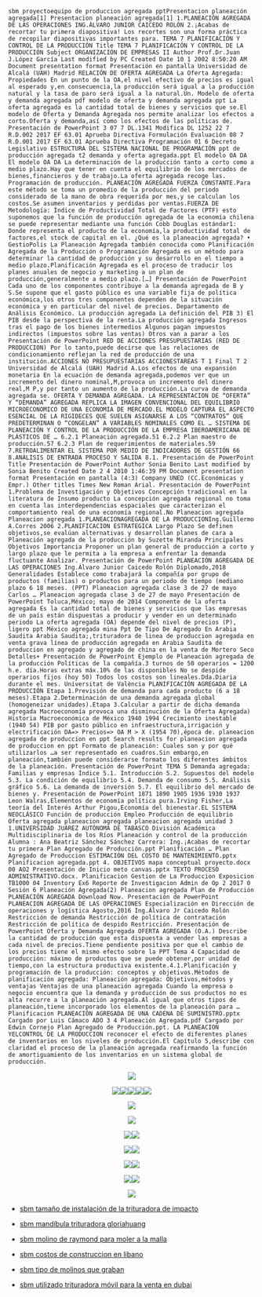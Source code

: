 
```
sbm proyectoequipo de produccion agregada pptPresentacion planeación agregada[1] Presentacion planeación agregada[1] 1.PLANEACIÓN AGREGADA DE LAS OPERACIONES ING.ÁLVARO JUNIOR CAICEDO ROLÓN 2.¡Acabas de recortar tu primera diapositiva! Los recortes son una forma práctica de recopilar diapositivas importantes para. TEMA 7 PLANIFICACIÓN Y CONTROL DE LA PRODUCCIÓN Title TEMA 7 PLANIFICACIÓN Y CONTROL DE LA PRODUCCIÓN Subject ORGANIZACIÓN DE EMPRESAS II Author Prof.Dr.Juan J.López García Last modified by PC Created Date 10 1 2002 8:50:20 AM Document presentation format Presentación en pantalla Universidad de Alcalá (UAH) Madrid RELACIÓN DE OFERTA AGREGADA La Oferta Agregada: Propiedades En un punto de la OA,el nivel efectivo de precios es igual al esperado y,en consecuencia,la producción será igual a la producción natural y la tasa de paro será igual a la natural.Un. Modelo de oferta y demanda agregada pdf modelo de oferta y demanda agregada ppt La oferta agregada es la cantidad total de bienes y servicios que se.El modelo de Oferta y Demanda Agregada nos permite analizar los efectos a corto.Oferta y demanda,así como los efectos de las políticas de. Presentación de PowerPoint 3 07 7 DL.1341 Modifica DL 1252 22 7 R.D.002 2017 EF 63.01 Aprueba Directiva Formulación Evaluación 08 7 R.D.001 2017 EF 63.01 Aprueba Directiva Programación 01 6 Decreto Legislativo ESTRUCTURA DEL SISTEMA NACIONAL DE PROGRAMACIÓN ppt de producción agregada t2 demanda y oferta agregada.ppt El modelo OA DA El modelo OA DA La determinación de la producción tanto a corto como a medio plazo.Hay que tener en cuenta el equilibrio de los mercados de bienes,financieros y de trabajo.La oferta agregada recoge las. Programación de producción. PLANEACIÓN AGREGADA FUERZA CONSTANTE.Para este método se toma un promedio de la producción del periodo considerado de la mano de obra requerida por mes,y se calculan los costos.Se asumen inventarios y perdidas por ventas.FUERZA DE Metodología: Índice de Productividad Total de Factores (PTF) esto suponemos que la función de producción agregada de la economía chilena se puede representar mediante una función Cobb Douglas estándar1: Donde representa el producto de la economía,la productividad total de factores,el stock de capital en el. ¿Qué es la planeación agregada? • GestioPolis La Planeación Agregada también conocida como Planificación Agregada de la Producción o Programación Agregada es un método para determinar la cantidad de producción y su desarrollo en el tiempo a medio plazo.Planificación Agregada es el proceso de traducir los planes anuales de negocio y marketing a un plan de producción,generalmente a medio plazo.[…] Presentación de PowerPoint Cada uno de los componentes contribuye a la demanda agregada de B y S.Se supone que el gasto público es una variable fija de política económica,los otros tres componentes dependen de la situación económica y en particular del nivel de precios. Departamento de Análisis Económico. La producción agregada La definición del PIB 3) El PIB desde la perspectiva de la renta.La producción agregada Ingresos tras el pago de los bienes intermedios Algunos pagan impuestos indirectos (impuestos sobre las ventas) Otros van a parar a los Presentación de PowerPoint RED DE ACCIONES PRESUPUESTARIAS (RED DE PRODUCCION) Por lo tanto,puede decirse que las relaciones de condicionamiento reflejan la red de producción de una institución.ACCIONES NO PRESUPUESTARIAS ACCIONESTAREAS T 1 Final T 2 Universidad de Alcalá (UAH) Madrid A.Los efectos de una expansión monetaria En la ecuación de demanda agregada,podemos ver que un incremento del dinero nominal,M,provoca un incremento del dinero real,M P,y por tanto un aumento de la producción.La curva de demanda agregada se. OFERTA Y DEMANDA AGREGADA. LA REPRESENTACION DE “OFERTA” Y “DEMANDA” AGREGADA REPLICA LA IMAGEN CONVENCIONAL DEL EQUILIBRIO MICROECONOMICO DE UNA ECONOMIA DE MERCADO.EL MODELO CAPTURA EL ASPECTO ESENCIAL DE LA RIGIDECES QUE SUELEN ASIGNARSE A LOS “CONTRATOS” QUE PREDETERMINAN O “CONGELAN” A VARIABLES NOMINALES COMO EL … SISTEMA DE PLANEACIÓN Y CONTROL DE LA PRODUCCIÓN DE LA EMPRESA IBEROAMERICANA DE PLÁSTICOS DE … 6.2.1 Planeación agregada.51 6.2.2 Plan maestro de producción.57 6.2.3 Plan de requerimientos de materiales.59 7.RETROALIMENTAR EL SISTEMA POR MEDIO DE INDICADORES DE GESTIÓN 66 8.ANÁLISIS DE ENTRADA PROCESO Y SALIDA 8.1. Presentación de PowerPoint Title Presentación de PowerPoint Author Sonia Benito Last modified by Sonia Benito Created Date 2 4 2010 1:46:39 PM Document presentation format Presentación en pantalla (4:3) Company UNED (CC.Económicas y Empr.) Other titles Times New Roman Arial. Presentación de PowerPoint 1.Problema de Investigación y Objetivos Concepción tradicional en la literatura de Insumo producto La concepción agregada regional no toma en cuenta las interdependencias espaciales que caracterizan el comportamiento real de una economía regional.No Planeacion agregada Planeacion agregada 1.PLANEACIONAGREGADA DE LA PRODUCCIONIng.Guillermo A.Corres 2006 2.PLANIFICACION ESTRATEGICA Largo Plazo Se definen objetivos,se evalúan alternativas y desarrollan planes de cara a Planeación agregada de la producción by Suzette Miranda Principales Objetivos Importancia Proponer un plan general de producción a corto y largo plazo que le permita a la empresa a enfrentar la demanda fluctuante Analizar. Presentación de PowerPoint PLANEACIÓN AGREGADA DE LAS OPERACIONES Ing.Álvaro Junior Caicedo Rolón Diplomado,2018 Generalidades Establece como trabajará la compañía por grupo de productos (familias) o productos para un periodo de tiempo (mediano plazo 6 18 meses. (PPT) Planeacion agregada clase 3 de 27 de mayo Carlos … Planeacion agregada clase 3 de 27 de mayo Presentación de PowerPoint Toluca,México; mayo de 2014 Componente de la oferta agregada Es la cantidad total de bienes y servicios que las empresas de un país están dispuestas a producir y vender en un determinado periodo La oferta agregada (OA) depende del nivel de precios (P), ligero ppt México agregada mina Ppt De Tipo De Agregado En Arabia Saudita Arabia Saudita;,trituradora de linea de produccion agregada en venta grava línea de producción agregada en Arabia Saudita de produccion en agregado y agregado de china en la venta de Mortero Seco Detalles+ Presentación de PowerPoint Ejemplo de Planeación agregada de la producción Políticas de la compañía.3 turnos de 50 operarios = 1200 h.e. día.Horas extras máx.10% de las disponibles No se despide operarios fijos (hoy 50) Todos los costos son lineales.Dda.Diaria durante el mes. Universitat de València PLANIFICACIÓN AGREGADA DE LA PRODUCCIÓN Etapa 1.Previsión de demanda para cada producto (6 a 18 meses).Etapa 2.Determinación de una demanda agregada global (homogeneizar unidades).Etapa 3.Calcular a partir de dicha demanda agregada Macroeconomía provoca una disminución de la Oferta Agregada) Historia Macroeconómica de México 1940 1994 Crecimiento inestable (1940 54) PIB por gasto público en infraestructura,irrigación y electrificación DA=> Precios=> OA M > X (1954 70),época de. planeacion agregada de produccion en ppt Search results for planeacion agregada de produccion en ppt Formato de planeación: Cuales son y por qué utilizarlos …a ser representado en cuadros.Sin embargo,en planeación,también puede considerarse formato los diferentes ámbitos de la planeación. Presentación de PowerPoint TEMA 5 Demanda agregada: Familias y empresas Índice 5.1. Introducción 5.2. Supuestos del modelo 5.3. La condición de equilibrio 5.4. Demanda de consumo 5.5. Análisis gráfico 5.6. La demanda de inversión 5.7. El equilibrio del mercado de bienes y. Presentación de PowerPoint 1871 1890 1905 1936 1930 1937 Leon Walras,Elementos de economía política pura.Irving Fisher,La teoría del Interés Arthur Pigou,Economía del bienestar.EL SISTEMA NEOCLÁSICO Función de producción Empleo Producción de equilibrio Oferta agregada planeacion agregada planeacion agregada unidad 3 1.UNIVERSIDAD JUÁREZ AUTÓNOMA DE TABASCO División Académica Multidisciplinaria de los Ríos Planeación y control de la producción Alumna : Ana Beatriz Sánchez Sánchez Carrera: Ing.¡Acabas de recortar tu primera Plan Agregado de Producción.ppt Planificación … Plan Agregado de Produccion ESTIMACIÒN DEL COSTO DE MANTENIMIENTO.pptx Planificacion agregada.ppt 4. OBJETIVOS mapa conceptual proyecto.docx 00 AO2 Presentación de Inicio meto canvas.pptx TEXTO PROCESO ADMINISTRATIVO.docx. Planificacion Gestion de La Produccion Exposicion TB1000 04 Inventory Ex6 Reporte de Investigacion Admin de Op 2 2017 0 Sesión 6 Planeación Agregada(2) Planeacion agregada Plan de Producción PLANEACIÓN AGREGADA Download Now. Presentación de PowerPoint PLANEACION AGREGADA DE LAS OPERACIONES Especialización en Dirección de operaciones y logística Agosto,2016 Ing.Álvaro Jr Caicedo Rolón Restricción de demanda Restricción de política de contratación Restricción de política de despido Restricción. Presentación de PowerPoint Oferta y Demanda Agregada OFERTA AGREGADA (O.A.) Describe la cantidad de producción que esta dispuesta a vender las empresas a cada nivel de precios.Tiene pendiente positiva por que el cambio de los precios tiene el mismo efecto sobre la PPT Tema 4 Capacidad de producción: máximo de productos que se puede obtener,por unidad de tiempo,con la estructura productiva existente.4.1.Planificación y programación de la producción: conceptos y objetivos.Métodos de planificación agregada: Planeación agregada: Objetivos,métodos y ventajas Ventajas de una planeación agregada Cuando la empresa o negocio encuentra que la demanda y producción de sus productos no es alta recurre a la planeación agregada.Al igual que otros tipos de planeación,tiene incorporado los elementos de la planeación para … Planificacion PLANEACIÓN AGREGADA DE UNA CADENA DE SUMINISTRO.pptx Cargado por Luis Cámaco ADO 3 4 Planeación Agregada.pdf Cargado por Edwin Cornejo Plan Agregado de Producción.ppt. LA PLANEACION YELCONTROL DE LA PRODUCCION reconocer el efecto de diferentes planes de inventarios en los niveles de producción.El Capítulo 5,describe con claridad el proceso de la planeación agregada reafirmando la función de amortiguamiento de los inventarios en un sistema global de producción. 
```

<div align="center">

<a href="https://es-crusher.shibang-china.com/github&k=sbm+proyectoequipo+de+produccion+agregada+ppt"><img src="https://static.shibang-china.com/es/crusher/logo.jpg"></a>

<a href="https://es-crusher.shibang-china.com/github&k=sbm+proyectoequipo+de+produccion+agregada+ppt"><img src="https://static.shibang-china.com/es/crusher/index.jpg"></a><a href="https://es-crusher.shibang-china.com/material.htmlgithub&k=sbm+proyectoequipo+de+produccion+agregada+ppt"><img src="https://static.shibang-china.com/es/crusher/material.jpg"></a><a href="https://es-crusher.shibang-china.com/application.htmlgithub&k=sbm+proyectoequipo+de+produccion+agregada+ppt"><img src="https://static.shibang-china.com/es/crusher/application.jpg"></a><a href="https://es-crusher.shibang-china.com/aboutus.htmlgithub&k=sbm+proyectoequipo+de+produccion+agregada+ppt"><img src="https://static.shibang-china.com/es/crusher/aboutus.jpg"></a><a href="https://es-crusher.shibang-china.com/contact.htmlgithub&k=sbm+proyectoequipo+de+produccion+agregada+ppt"><img src="https://static.shibang-china.com/es/crusher/contact.jpg"></a>

<a href="https://es-crusher.shibang-china.com/github&k=sbm+proyectoequipo+de+produccion+agregada+ppt"><img src="https://static.shibang-china.com/es/crusher/banner.jpg"></a>

<a href="https://swt.shibang-china.com/github&k=sbm+proyectoequipo+de+produccion+agregada+ppt"><img src="https://static.shibang-china.com/es/crusher/text.jpg"></a>

<a href="https://swt.shibang-china.com/github&k=sbm+proyectoequipo+de+produccion+agregada+ppt"><img src="https://static.shibang-china.com/es/crusher/chat.jpg"></a><a href="https://es-crusher.shibang-china.com/contact.htmlgithub&k=sbm+proyectoequipo+de+produccion+agregada+ppt"><img src="https://static.shibang-china.com/es/crusher/message.jpg"></a>

<a href="https://es-crusher.shibang-china.com/products/pe.htmlgithub&k=sbm+proyectoequipo+de+produccion+agregada+ppt"><img src="https://static.shibang-china.com/es/crusher/pe.jpg"></a><a href="https://es-crusher.shibang-china.com/products/pf.htmlgithub&k=sbm+proyectoequipo+de+produccion+agregada+ppt"><img src="https://static.shibang-china.com/es/crusher/pf.jpg"></a>

<a href="https://es-crusher.shibang-china.com/products/hpt.htmlgithub&k=sbm+proyectoequipo+de+produccion+agregada+ppt"><img src="https://static.shibang-china.com/es/crusher/hpt.jpg"></a><a href="https://es-crusher.shibang-china.com/products/vsi.htmlgithub&k=sbm+proyectoequipo+de+produccion+agregada+ppt"><img src="https://static.shibang-china.com/es/crusher/vsi.jpg"></a>

<a href="https://es-crusher.shibang-china.com/products/klv.htmlgithub&k=sbm+proyectoequipo+de+produccion+agregada+ppt"><img src="https://static.shibang-china.com/es/crusher/klv.jpg"></a><a href="https://es-crusher.shibang-china.com/products/portable.htmlgithub&k=sbm+proyectoequipo+de+produccion+agregada+ppt"><img src="https://static.shibang-china.com/es/crusher/portable.jpg"></a>

<a href="https://swt.shibang-china.com/github&k=sbm+proyectoequipo+de+produccion+agregada+ppt"><img src="https://static.shibang-china.com/es/crusher/case.jpg"></a>

</div>


* [sbm tamaño de instalación de la trituradora de impacto](sbm%20tama%C3%B1o%20de%20instalaci%C3%B3n%20de%20la%20trituradora%20de%20impacto.md)

* [sbm mandíbula trituradora gloriahuang](sbm%20mand%C3%ADbula%20trituradora%20gloriahuang.md)

* [sbm molino de raymond para moler a la malla](sbm%20molino%20de%20raymond%20para%20moler%20a%20la%20malla.md)

* [sbm costos de construccion en libano](sbm%20costos%20de%20construccion%20en%20libano.md)

* [sbm tipo de molinos que graban](sbm%20tipo%20de%20molinos%20que%20graban.md)

* [sbm utilizado trituradora móvil para la venta en dubai](sbm%20utilizado%20trituradora%20m%C3%B3vil%20para%20la%20venta%20en%20dubai.md)